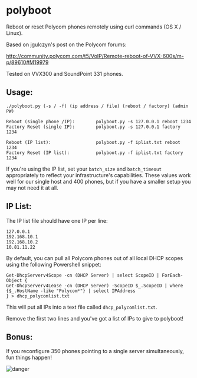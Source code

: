 # polyboot
Reboot or reset Polycom phones remotely using curl commands (OS X / Linux).

Based on jgulczyn's post on the Polycom forums:

http://community.polycom.com/t5/VoIP/Remote-reboot-of-VVX-600s/m-p/89610#M19979

Tested on VVX300 and SoundPoint 331 phones.

## Usage:
```
./polyboot.py (-s / -f) (ip address / file) (reboot / factory) (admin PW)

Reboot (single phone /IP):        polyboot.py -s 127.0.0.1 reboot 1234
Factory Reset (single IP):        polyboot.py -s 127.0.0.1 factory 1234

Reboot (IP list):                 polyboot.py -f iplist.txt reboot 1234
Factory Reset (IP list):          polyboot.py -f iplist.txt factory 1234
```

If you're using the IP list, set your `batch_size` and `batch_timeout` appropriately to reflect your infrastructure's capabilities. These values work well for our single host and 400 phones, but if you have a smaller setup you may not need it at all.

## IP List:

The IP list file should have one IP per line:

```
127.0.0.1
192.168.10.1
192.168.10.2
10.81.11.22
```

By default, you can pull all Polycom phones out of all local DHCP scopes using the following Powershell snippet:

```
Get-DhcpServerv4Scope -cn (DHCP Server) | select ScopeID | ForEach-Object {
Get-DhcpServerv4Lease -cn (DHCP Server) -ScopeID $_.ScopeID | where {$_.HostName -like "Polycom*"} | select IPAddress
} > dhcp_polycomlist.txt
```

This will put all IPs into a text file called `dhcp_polycomlist.txt`. 

Remove the first two lines and you've got a list of IPs to give to polyboot!

## Bonus:

If you reconfigure 350 phones pointing to a single server simultaneously, fun things happen!

![danger](http://i.imgur.com/myH8Brf.png)
